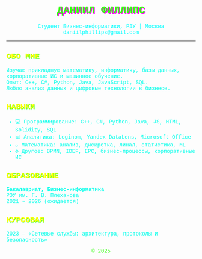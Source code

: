 <h1 align="center" style="color:#39ff14; text-shadow:2px 2px #ff00ff; font-family:'Courier New', monospace;">
  ДАНИИЛ ФИЛЛИПС
</h1>

<p align="center" style="color:#00ffff; font-family:'Courier New', monospace;">
Студент Бизнес-информатики, РЭУ | Москва<br>
daniilphillips@gmail.com
</p>

---

<h2 style="color:#ffff00; text-shadow:1px 1px #39ff14; font-family:'Courier New', monospace;">ОБО МНЕ</h2>

<p style="color:#00ffea; font-family:'Courier New', monospace;">
Изучаю прикладную математику, информатику, базы данных, корпоративные ИС и машинное обучение.<br>
Опыт: C++, C#, Python, Java, JavaScript, SQL.<br>
Люблю анализ данных и цифровые технологии в бизнесе.
</p>

<h2 style="color:#ffff00; text-shadow:1px 1px #39ff14; font-family:'Courier New', monospace;">НАВЫКИ</h2>

<ul style="color:#00ffea; font-family:'Courier New', monospace;">
  <li>💻 Программирование: C++, C#, Python, Java, JS, HTML, Solidity, SQL</li>
  <li>📊 Аналитика: Loginom, Yandex DataLens, Microsoft Office</li>
  <li>📐 Математика: анализ, дискретка, линал, статистика, ML</li>
  <li>⚙️ Другое: BPMN, IDEF, EPC, бизнес-процессы, корпоративные ИС</li>
</ul>

<h2 style="color:#ffff00; text-shadow:1px 1px #39ff14; font-family:'Courier New', monospace;">ОБРАЗОВАНИЕ</h2>

<p style="color:#00ffea; font-family:'Courier New', monospace;">
<strong>Бакалавриат, Бизнес-информатика</strong><br>
РЭУ им. Г. В. Плеханова<br>
2021 – 2026 (ожидается)
</p>

<h2 style="color:#ffff00; text-shadow:1px 1px #39ff14; font-family:'Courier New', monospace;">КУРСОВАЯ</h2>

<p style="color:#00ffea; font-family:'Courier New', monospace;">
2023 — «Сетевые службы: архитектура, протоколы и безопасность»
</p>

<p align="center" style="color:#39ff14; font-family:'Courier New', monospace;">
© 2025
</p>
